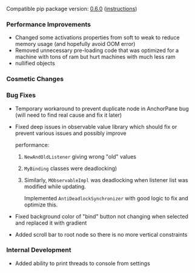 <!--- https://github.com/mgroth0/deephys/releases -->

[//]: # (VERSION:1.22.2)


Compatible pip package
version: [0.6.0](https://pypi.org/project/deephys/0.6.0/) ([instructions](https://colab.research.google.com/drive/1aR5lnpVMxda7wUj1RZ6YODX5N2FA8YRn))

[//]: # (### PIP Python Package Updated to 0.6.0)

[//]: # (### New Features)

### Performance Improvements
- Changed some activations properties from soft to weak to reduce memory usage (and hopefully avoid OOM error)
- Removed unnecessary pre-loading code that was optimized for a machine with tons of ram but hurt machines with much less ram
- nullified objects

### Cosmetic Changes

### Bug Fixes

- Temporary workaround to prevent duplicate node in AnchorPane bug (will need to find real cause and fix it later)

- Fixed deep issues in observable value library which should fix or prevent various issues and possibly improve

  performance:

    1. `NewAndOldListener` giving wrong "old" values

    2. `MyBinding` classes were deadlocking)

    3. Similarly, `MObservableImpl` was deadlocking when listener list was modified while updating.

       Implemented `AntiDeadlockSynchronizer` with good logic to fix and optimize this. 

- Fixed background color of "bind" button not changing when selected and replaced it with gradient
- Added scroll bar to root node so there is no more vertical constraints

### Internal Development
- Added ability to print threads to console from settings

[//]: # (### Notes)

[//]: # (### Todo)

